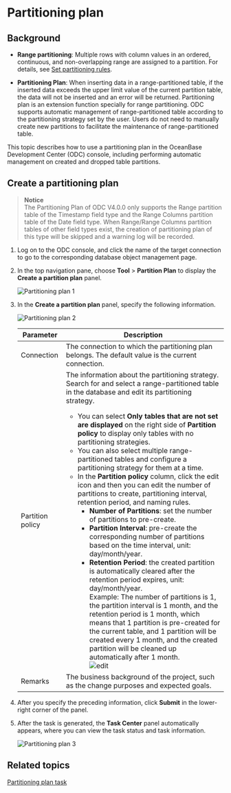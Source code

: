 # Partitioning plan

## **Background**

- **Range partitioning**: Multiple rows with column values in an ordered, continuous, and non-overlapping range are assigned to a partition. For details, see [Set partitioning rules](../10.client-odc-database-objects/1.client-odc-table-objects/2.client-odc-create-a-table.md).

- **Partitioning Plan**: When inserting data in a range-partitioned table, if the inserted data exceeds the upper limit value of the current partition table, the data will not be inserted and an error will be returned. Partitioning plan is an extension function specially for range partitioning. ODC supports automatic management of range-partitioned table according to the partitioning strategy set by the user. Users do not need to manually create new partitions to facilitate the maintenance of range-partitioned table.

This topic describes how to use a partitioning plan in the OceanBase Development Center (ODC) console, including performing automatic management on created and dropped table partitions.

## **Create a partitioning plan**

> **Notice**  
> The Partitioning Plan of ODC V4.0.0 only supports the Range partition table of the Timestamp field type and the Range Columns partition table of the Date field type. When Range/Range Columns partition tables of other field types exist,  the creation of partitioning plan of this type will be skipped and a warning log will be recorded.

1. Log on to the ODC console, and click the name of the target connection to go to the corresponding database object management page.

2. In the top navigation pane, choose **Tool** > **Partition Plan** to display the **Create a partition plan** panel.


   ![Partitioning plan 1](https://obbusiness-private.oss-cn-shanghai.aliyuncs.com/doc/img/odc/400/%E5%88%86%E5%8C%BA%E8%AE%A1%E5%88%921-EN.png)

3. In the **Create a partition plan** panel, specify the following information.

   ![Partitioning plan 2](https://obbusiness-private.oss-cn-shanghai.aliyuncs.com/doc/img/odc/400/%E5%88%86%E5%8C%BA%E5%92%8C%E5%BD%B1%E5%AD%90%E8%A1%A8/%E5%88%86%E5%8C%BA%E8%AE%A1%E5%88%92-2-EN.png)

   | **Parameter** | **Description** |
   |---------|-----------------------------------------------------------------------------------------------------------------------------------------------------------------------------------------------------------------------------------------------------------------------------------------------------|
   | Connection | The connection to which the partitioning plan belongs. The default value is the current connection.  |
   | Partition policy | The information about the partitioning strategy. Search for and select a range-partitioned table in the database and edit its partitioning strategy.  <ul><li> You can select **Only tables that are not set are displayed** on the right side of **Partition policy** to display only tables with no partitioning strategies.  </li><li> You can also select multiple range-partitioned tables and configure a partitioning strategy for them at a time. </li><li> In the **Partition policy** column, click the edit icon and then you can edit the number of partitions to create, partitioning interval, retention period, and naming rules. <ul><li> **Number of Partitions**: set the number of partitions to pre-create.</li><li> **Partition Interval**: pre-create the corresponding number of partitions based on the time interval, unit: day/month/year.</li><li> **Retention Period**: the created partition is automatically cleared after the retention period expires, unit: day/month/year. <br> Example: The number of partitions is 1, the partition interval is 1 month, and the retention period is 1 month, which means that 1 partition is pre-created for the current table, and 1 partition will be created every 1 month, and the created partition will be cleaned up automatically after 1 month. <br> ![edit](https://obbusiness-private.oss-cn-shanghai.aliyuncs.com/doc/img/odc/400/%E5%88%86%E5%8C%BA%E5%92%8C%E5%BD%B1%E5%AD%90%E8%A1%A8/%E5%88%86%E5%8C%BA%E8%AE%A1%E5%88%92-edit-3-EN.png)</li></ul></li></ul> |
   | Remarks | The business background of the project, such as the change purposes and expected goals.  |

4. After you specify the preceding information, click **Submit** in the lower-right corner of the panel.

5. After the task is generated, the **Task Center** panel automatically appears, where you can view the task status and task information.

   ![Partitioning plan 3](https://obbusiness-private.oss-cn-shanghai.aliyuncs.com/doc/img/odc/400/%E5%88%86%E5%8C%BA%E5%92%8C%E5%BD%B1%E5%AD%90%E8%A1%A8/%E5%AE%A2%E6%88%B7%E7%AB%AF-%E5%88%86%E5%8C%BA%E8%AE%A1%E5%88%92%E5%88%97%E8%A1%A83-EN.png)


**Related topics**
-------------------------


[Partitioning plan task](../../7.client-odc-user-guide/8.client-odc-task-management/6.client-odc-partition-scheme-task.md)